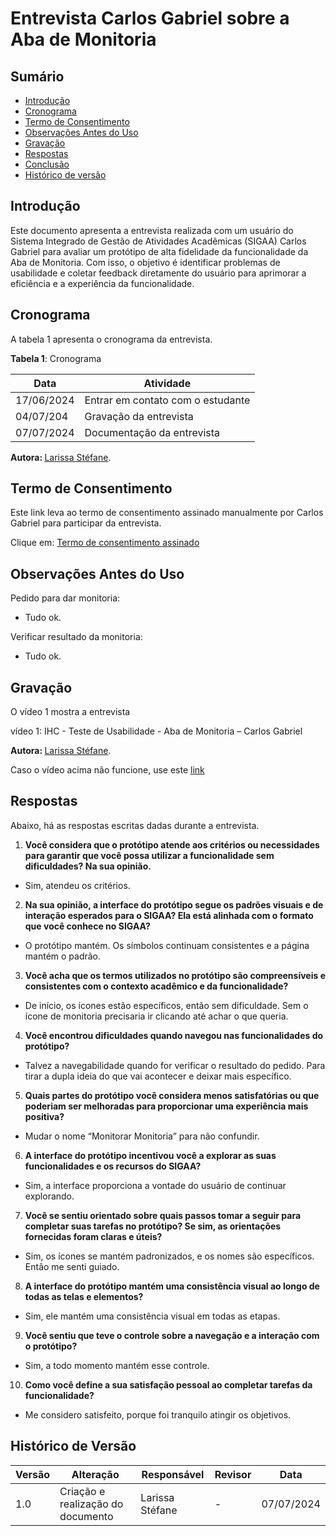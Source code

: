 # Entrevista Carlos Gabriel sobre a Aba de Monitoria

## Sumário

* [Introdução](#Introdução)
* [Cronograma](#Cronograma)
* [Termo de Consentimento](#Termo-de-Consentimento)
* [Observações Antes do Uso](#Observações-Antes-do-Uso)
* [Gravação](#Gravação)
* [Respostas](#Respostas)
* [Conclusão](#Conclusão)
* [Histórico de versão](#Histórico-de-versão)



## Introdução

Este documento apresenta a entrevista realizada com um usuário do Sistema Integrado de Gestão de Atividades Acadêmicas (SIGAA) Carlos Gabriel para avaliar um protótipo de alta fidelidade da funcionalidade da Aba de Monitoria. Com isso, o objetivo é identificar problemas de usabilidade e coletar feedback diretamente do usuário para aprimorar a eficiência e a experiência da funcionalidade.

## Cronograma

A tabela 1 apresenta o cronograma da entrevista.

**Tabela 1**: Cronograma

| Data | Atividade |
| - | - |
| 17/06/2024 | Entrar em contato com o estudante |
| 04/07/204 | Gravação da entrevista |
| 07/07/2024 | Documentação da entrevista |


<b> Autora: </b> <a href="https://github.com/SkywalkerSupreme">Larissa Stéfane</a>.


## Termo de Consentimento


Este link leva ao termo de consentimento assinado manualmente por Carlos Gabriel para participar da entrevista.


Clique em: [Termo de consentimento assinado]()


## Observações Antes do Uso

Pedido para dar monitoria:

- Tudo ok.

Verificar resultado da monitoria:

- Tudo ok.

## Gravação

O vídeo 1 mostra a entrevista


vídeo 1: IHC - Teste de Usabilidade - Aba de Monitoria – Carlos Gabriel



<b> Autora: </b> <a href="https://github.com/SkywalkerSupreme">Larissa Stéfane</a>.

Caso o vídeo acima não funcione, use este [link]()


## Respostas

Abaixo, há as respostas escritas dadas durante a entrevista.

1. **Você considera que o protótipo atende aos critérios ou necessidades para garantir que você possa utilizar a funcionalidade sem dificuldades? Na sua opinião.**

- Sim, atendeu os critérios.

2. **Na sua opinião, a interface do protótipo segue os padrões visuais e de interação esperados para o SIGAA? Ela está alinhada com o formato que você conhece no SIGAA?**

- O protótipo mantém. Os símbolos continuam consistentes e a página mantém o padrão.

3. **Você acha que os termos utilizados no protótipo são compreensíveis e consistentes com o contexto acadêmico e da funcionalidade?**

- De início, os ícones estão específicos, então sem dificuldade. Sem o ícone de monitoria precisaria ir clicando até achar o que queria.

4. **Você encontrou dificuldades quando navegou nas funcionalidades do protótipo?**

- Talvez a navegabilidade quando for verificar o resultado do pedido. Para tirar a dupla ideia do que vai acontecer e deixar mais específico.

5. **Quais partes do protótipo você considera menos satisfatórias ou que poderiam ser melhoradas para proporcionar uma experiência mais positiva?**

- Mudar o nome “Monitorar Monitoria” para não confundir.

6. **A interface do protótipo incentivou você a explorar as suas funcionalidades e os recursos do SIGAA?**

- Sim, a interface proporciona a vontade do usuário de continuar explorando.

7. **Você se sentiu orientado sobre quais passos tomar a seguir para completar suas tarefas no protótipo? Se sim, as orientações fornecidas foram claras e úteis?**

- Sim, os ícones se mantém padronizados, e os nomes são específicos. Então me senti guiado.

8. **A interface do protótipo mantém uma consistência visual ao longo de todas as telas e elementos?**

- Sim, ele mantém uma consistência visual em todas as etapas.

9. **Você sentiu que teve o controle sobre a navegação e a interação com o protótipo?**

- Sim, a todo momento mantém esse controle.

10. **Como você define a sua satisfação pessoal ao completar tarefas da funcionalidade?**

- Me considero satisfeito, porque foi tranquilo atingir os objetivos.

## Histórico de Versão

| Versão | Alteração | Responsável | Revisor | Data |
| - | - | - | - | - |
| 1.0 | Criação e realização do documento| Larissa Stéfane| - | 07/07/2024 |

